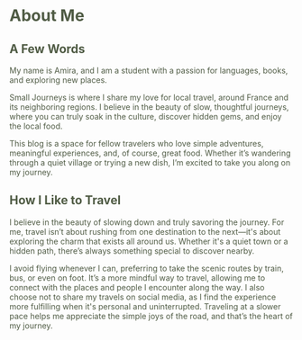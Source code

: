 # About Me 

## A Few Words

My name is Amira, and I am a student with a passion for languages, books, and exploring new places.

Small Journeys is where I share my love for local travel, around France and its neighboring regions. I believe in the beauty of slow, thoughtful journeys, where you can truly soak in the culture, discover hidden gems, and enjoy the local food.

This blog is a space for fellow travelers who love simple adventures, meaningful experiences, and, of course, great food. Whether it’s wandering through a quiet village or trying a new dish, I’m excited to take you along on my journey.

## How I Like to Travel

I believe in the beauty of slowing down and truly savoring the journey. For me, travel isn’t about rushing from one destination to the next—it's about exploring the charm that exists all around us. Whether it's a quiet town or a hidden path, there’s always something special to discover nearby.

I avoid flying whenever I can, preferring to take the scenic routes by train, bus, or even on foot. It’s a more mindful way to travel, allowing me to connect with the places and people I encounter along the way. I also choose not to share my travels on social media, as I find the experience more fulfilling when it's personal and uninterrupted. Traveling at a slower pace helps me appreciate the simple joys of the road, and that’s the heart of my journey.
<style> body { color: #505C45; /* Bleu pastel */ } </style> 

